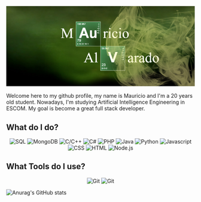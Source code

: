 <img src="src/banner.png">

Welcome here to my github profile, my name is Mauricio and I'm a 20 years old student. Nowadays, I'm studying Artificial Intelligence Engineering in ESCOM. My goal is become a great full stack developer.

## What do I do?

<p align="center">
    <img alt="SQL" src="https://img.shields.io/badge/SQL-Intermediate-F7DF1E?logo=MySQL&logoColor=white&style=for-the-badge">
    <img alt="MongoDB" src="https://img.shields.io/badge/MongoDB-Fluent-007396?logo=MongoDB&logoColor=white&style=for-the-badge">
    <img alt="C/C++" src="https://img.shields.io/badge/C%2FC%2b%2b-Proficient-E34F26?logo=C%2b%2b&logoColor=white&style=for-the-badge">
    <img alt="C#" src="https://img.shields.io/badge/c%23%20-Advanced-007396?logo=c-sharp&logoColor=white&style=for-the-badge">
    <img alt="PHP" src="https://img.shields.io/badge/php-Proficient-E34F26?logo=php&logoColor=white&style=for-the-badge">
    <img alt="Java" src="https://img.shields.io/badge/Java-Proficient-E34F26?logo=java&logoColor=white&style=for-the-badge">
    <img alt="Python" src="https://img.shields.io/badge/Python-Proficient-E34F26?logo=Python&logoColor=white&style=for-the-badge">
    <img alt="Javascript" src="https://img.shields.io/badge/Javascript-Advanced-1572B6?logo=Javascript&logoColor=white&style=for-the-badge">
    <img alt="CSS" src="https://img.shields.io/badge/CSS%20-Proficient-E34F26?logo=CSS3&logoColor=white&style=for-the-badge">
    <img alt="HTML" src="https://img.shields.io/badge/HTML%20-Proficient-E34F26?logo=HTML5&logoColor=white&style=for-the-badge">
    <img alt="Node.js" src="https://img.shields.io/badge/node.js-Advanced-1572B6?logo=node.js&logoColor=white&style=for-the-badge">
</p>

## What Tools do I use?

<p align="center">
    <img alt="Git" src="https://img.shields.io/badge/Git%20-Proficient-F05032?logo=Git&logoColor=white&style=for-the-badge">
    <img alt="Git" src="https://img.shields.io/badge/heroku-Proficient-F05032?logo=heroku&logoColor=white&style=for-the-badge">
</p>

![Anurag's GitHub stats](https://github-readme-stats.vercel.app/api?username=anuraghazra&show_icons=true)
